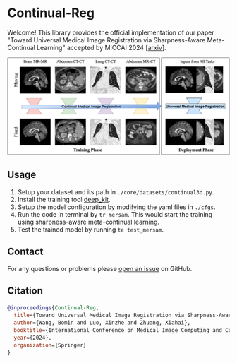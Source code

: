 # Continual-Reg
Welcome! This library provides the official implementation of our paper "Toward Universal Medical Image Registration via Sharpness-Aware Meta-Continual Learning" accepted by MICCAI 2024 [[arxiv](https://arxiv.org/abs/2406.17575)].

![cl_mr](./media/cl_mr.png)

## Usage

1. Setup your dataset and its path in `./core/datasets/continual3d.py`.
2. Install the training tool [deep_kit](https://github.com/xzluo97/deep_kit/tree/dev). 
3. Setup the model configuration by modifying the yaml files in `./cfgs`.
4. Run the code in terminal by `tr mersam`. This would start the training using sharpness-aware meta-continual learning.
5. Test the trained model by running `te test_mersam`.

## Contact

For any questions or problems please [open an issue](https://github.com/xzluo97/Continual-Reg/issues/new) on GitHub.

## Citation

```bibtex
@inproceedings{Continual-Reg,
  title={Toward Universal Medical Image Registration via Sharpness-Aware Meta-Continual Learning},
  author={Wang, Bomin and Luo, Xinzhe and Zhuang, Xiahai},
  booktitle={International Conference on Medical Image Computing and Computer-Assisted Intervention},
  year={2024},
  organization={Springer}
}
```

